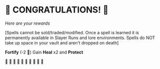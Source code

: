 # :sparkler: CONGRATULATIONS! :sparkler: 
*Here are your rewards*

[Spells cannot be sold/traded/modified. Once a spell is learned it is permanently available in Slayer Runs and lore environments. Spells do NOT take up space in your vault and aren't dropped on death]

**Fortify** (-2 :large_blue_diamond:) Gain __Heal__ x2 and __Protect__

:sparkler: :sparkler: :sparkler: :sparkler: :sparkler: :sparkler: :sparkler: :sparkler: :sparkler: :sparkler: 
